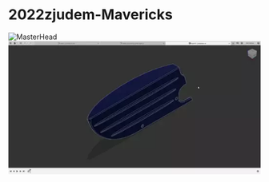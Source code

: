 # 2022zjudem-Mavericks
![MasterHead](https://gfycat.com/limpsickbluewhale)
![](img/LimpSickBluewhale.webp)